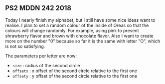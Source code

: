 ## PS2 MDDN 242 2018
Today I nearly finish my alphabet, but I still have some nice ideas want to realise. I plan to set a random colour of the inside of Oreas so that the colours will change randomly. For example, using pink to present shrawberry flavor and brown with chocolate flavor. Also I want to create more on the number "0" because so far it is the same with letter "O", which is not so satisfying.

The parameters per letter are now:
  * `size` : radius of the second circle
  * `offsetx` : x offset of the second circle relative to the first one
  * `offsety` : y offset of the second circle relative to the first one
